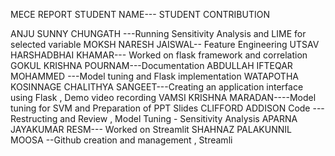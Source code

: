 MECE REPORT
STUDENT NAME---	STUDENT CONTRIBUTION

ANJU SUNNY CHUNGATH	---Running Sensitivity Analysis and LIME for selected variable
MOKSH NARESH JAISWAL--	Feature Engineering
UTSAV HARSHADBHAI KHAMAR---	Worked on flask framework and correlation
GOKUL KRISHNA POURNAM---Documentation
ABDULLAH IFTEQAR MOHAMMED	---Model tuning and Flask implementation
WATAPOTHA KOSINNAGE CHALITHYA SANGEET---Creating an application interface using Flask , Demo video recording
VAMSI KRISHNA MARADAN----Model tuning for SVM and Preparation of PPT Slides
CLIFFORD ADDISON	Code --- Restructing and Review , Model Tuning - Sensitivity Analysis
APARNA JAYAKUMAR RESM--- Worked on Streamlit
SHAHNAZ PALAKUNNIL MOOSA --Github creation and management , Streamli 
 
 
